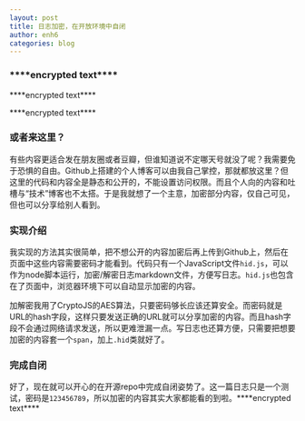 ```yaml
---
layout: post
title: 日志加密，在开放环境中自闭
author: enh6
categories: blog
---
```


### <span class='hid' data-text='U2FsdGVkX1/Bo2DYoPvJ/6g/1VxoP2Edb9U/0j5qzZGpuNVLwUboZB0XuOG0ADTG'>\*\*\*\*encrypted text\*\*\*\*</span>

<span class='hid' data-text='U2FsdGVkX18doAZ5MWZHkAMI99sXYRnLe5q8v1C2OdhqrpvWeRIZVhDMP2ltRFLZIyJL0YJk76Xb6Ftwu59eomnxij6qmK1oFQTdZ3FYXIH0JWRfUITRnxgTBIigxYIdirxJ1zLTMDnF2llrAebSmA=='>\*\*\*\*encrypted text\*\*\*\*</span>

<span class='hid' data-text='U2FsdGVkX1+7Pr3Stvq4mvggxQVQnxrNwmifwCwv6r6rOGSZSvOTHiCqXTlfsBmi/9R8OcIBMBLQQO6BQDdydHzuONQg63HmIvApNSnYThQEHI/DZG7p0vAzSmqQ3n27Lndnuxv7tCsYAl//2Ath9Pxb3z8SLc+NLyD7U3cgyVhUfBB8ynX+84XljnPHh3q4+5jRIBjJW0vNe8lZa/Y0xO+di0NH332/beeGmsIXyFLrP6igcyUwqpWPKNKBM30cUuy4xGPcVhEvoOt+bpQTtSXocz9OcMUbPQJjJrh31RI='>\*\*\*\*encrypted text\*\*\*\*</span>

### 或者来这里？

有些内容更适合发在朋友圈或者豆瓣，但谁知道说不定哪天号就没了呢？我需要免于恐惧的自由。Github上搭建的个人博客可以由我自己掌控，那就都放这里？但这里的代码和内容全是静态和公开的，不能设置访问权限。而且个人向的内容和吐槽与“技术”博客也不太搭。于是我就想了一个主意，加密部分内容，仅自己可见，但也可以分享给别人看到。

### 实现介绍

我实现的方法其实很简单，把不想公开的内容加密后再上传到Github上，然后在页面中这些内容需要密码才能看到。代码只有一个JavaScript文件`hid.js`，可以作为node脚本运行，加密/解密日志markdown文件，方便写日志。`hid.js`也包含在了页面中，浏览器环境下可以自动显示加密的内容。

加解密我用了CryptoJS的AES算法，只要密码够长应该还算安全。而密码就是URL的hash字段，这样只要发送正确的URL就可以分享加密的内容。而且hash字段不会通过网络请求发送，所以更难泄漏一点。写日志也还算方便，只需要把想要加密的内容套一个`span`，加上`.hid`类就好了。

### 完成自闭

好了，现在就可以开心的在开源repo中完成自闭姿势了。这一篇日志只是一个测试，密码是`123456789`，所以加密的内容其实大家都能看的到啦。<span class='hid' data-text='U2FsdGVkX1+HxpEbSUifMJgotGBHomm3F+lg9goRl534aWDT69uUI2TrpNy/lU803XnLeFAwQz8Ta4iBg2HKcSQqV0neii3JPlKBUQaRzUtUFGwT0C9uuAW+TIPnQrQK'>\*\*\*\*encrypted text\*\*\*\*</span>

<script src='/assets/js/hid.js' defer></script>
